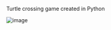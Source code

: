 Turtle crossing game created in Python

![image](https://github.com/DanielKohl1991/Turtle-crossing-game-project-Python/assets/67060562/53951828-e523-498e-9046-f17ce5fc54dd)

